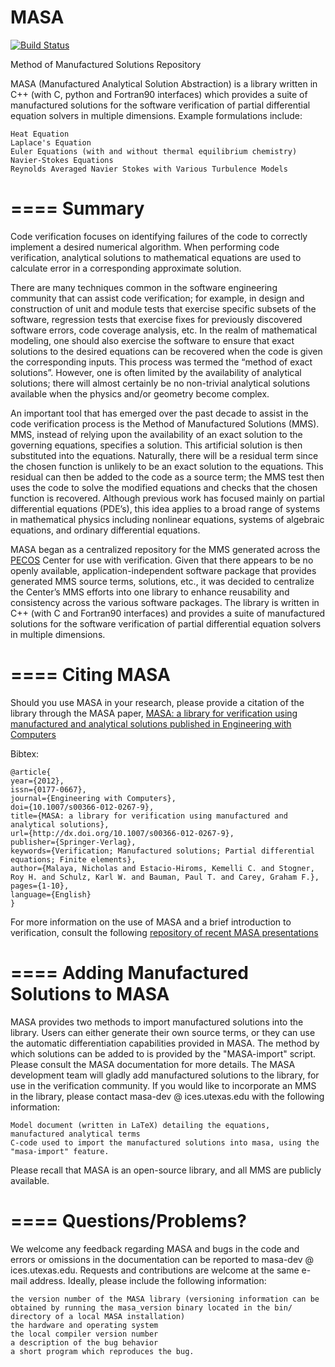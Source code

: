 MASA
====

[![Build Status](https://travis-ci.org/manufactured-solutions/MASA.png?branch=master)](https://travis-ci.org/manufactured-solutions/MASA)

Method of Manufactured Solutions Repository

MASA (Manufactured Analytical Solution Abstraction) is a library written in C++ (with C, python and Fortran90 interfaces) which provides a suite of manufactured solutions for the software verification of partial differential equation solvers in multiple dimensions. Example formulations include:

    Heat Equation
    Laplace's Equation
    Euler Equations (with and without thermal equilibrium chemistry)
    Navier-Stokes Equations
    Reynolds Averaged Navier Stokes with Various Turbulence Models

====
Summary
====
Code verification focuses on identifying failures of the code to correctly implement a desired numerical algorithm. When performing code verification, analytical solutions to mathematical equations are used to calculate error in a corresponding approximate solution.

There are many techniques common in the software engineering community that can assist code verification; for example, in design and construction of unit and module tests that exercise specific subsets of the software, regression tests that exercise fixes for previously discovered software errors, code coverage analysis, etc. In the realm of mathematical modeling, one should also exercise the software to ensure that exact solutions to the desired equations can be recovered when the code is given the corresponding inputs. This process was termed the “method of exact solutions”. However, one is often limited by the availability of analytical solutions; there will almost certainly be no non-trivial analytical solutions available when the physics and/or geometry become complex.

An important tool that has emerged over the past decade to assist in the code verification process is the Method of Manufactured Solutions (MMS). MMS, instead of relying upon the availability of an exact solution to the governing equations, specifies a solution. This artificial solution is then substituted into the equations. Naturally, there will be a residual term since the chosen function is unlikely to be an exact solution to the equations. This residual can then be added to the code as a source term; the MMS test then uses the code to solve the modified equations and checks that the chosen function is recovered. Although previous work has focused mainly on partial differential equations (PDE’s), this idea applies to a broad range of systems in mathematical physics including nonlinear equations, systems of algebraic equations, and ordinary differential equations.

MASA began as a centralized repository for the MMS generated across the [PECOS](http://pecos.ices.utexas.edu/) Center for use with verification. Given that there appears to be no openly available, application-independent software package that provides generated MMS source terms, solutions, etc., it was decided to centralize the Center’s MMS efforts into one library to enhance reusability and consistency across the various software packages. The library is written in C++ (with C and Fortran90 interfaces) and provides a suite of manufactured solutions for the software verification of partial differential equation solvers in multiple dimensions.


====
Citing MASA
====

Should you use MASA in your research, please provide a citation of the library through the MASA paper, 
[MASA: a library for verification using manufactured and analytical solutions published in Engineering with Computers](http://link.springer.com/article/10.1007%2Fs00366-012-0267-9#page-1)

Bibtex:

    @article{
    year={2012},
    issn={0177-0667},
    journal={Engineering with Computers},
    doi={10.1007/s00366-012-0267-9},
    title={MASA: a library for verification using manufactured and analytical solutions},
    url={http://dx.doi.org/10.1007/s00366-012-0267-9},
    publisher={Springer-Verlag},
    keywords={Verification; Manufactured solutions; Partial differential equations; Finite elements},
    author={Malaya, Nicholas and Estacio-Hiroms, Kemelli C. and Stogner, Roy H. and Schulz, Karl W. and Bauman, Paul T. and Carey, Graham F.},
    pages={1-10},
    language={English}
    }

For more information on the use of MASA and a brief introduction to verification, consult the following [repository of recent MASA presentations](https://github.com/manufactured-solutions/presentations) 

====
Adding Manufactured Solutions to MASA
====
MASA provides two methods to import manufactured solutions into the library. Users can either generate their own 
source terms, or they can use the automatic differentiation capabilities provided in MASA. The method by which 
solutions can be added to is provided by the "MASA-import" script. Please consult the MASA documentation for more 
details. The MASA development team will gladly add manufactured solutions to the library, for use in the 
verification community. If you would like to incorporate an MMS in the library, please contact 
masa-dev \@ ices.utexas.edu with the following information:

    Model document (written in LaTeX) detailing the equations, manufactured analytical terms
    C-code used to import the manufactured solutions into masa, using the "masa-import" feature.

Please recall that MASA is an open-source library, and all MMS are publicly available.

====
Questions/Problems?
====

We welcome any feedback regarding MASA and bugs in the code and errors or omissions in the documentation can be 
reported to masa-dev \@ ices.utexas.edu. Requests and contributions are welcome at the same e-mail address. 
Ideally, please include the following information:

    the version number of the MASA library (versioning information can be obtained by running the masa_version binary located in the bin/ directory of a local MASA installation)
    the hardware and operating system
    the local compiler version number
    a description of the bug behavior
    a short program which reproduces the bug.
    

